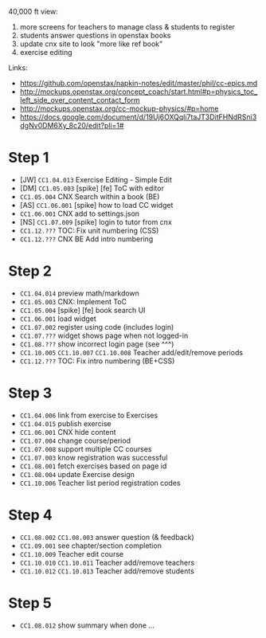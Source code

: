40,000 ft view: 

1. more screens for teachers to manage class & students to register
2. students answer questions in openstax books
3. update cnx site to look "more like ref book"
4. exercise editing

Links:

- https://github.com/openstax/napkin-notes/edit/master/phil/cc-epics.md
- http://mockups.openstax.org/concept_coach/start.html#p=physics_toc_left_side_over_content_contact_form
- http://mockups.openstax.org/cc-mockup-physics/#p=home
- https://docs.google.com/document/d/19Uj6OXQqli7taJT3DitFHNdRSni3dgNv0DM6Xy_8c20/edit?pli=1#

# Step 1

- [JW] `CC1.04.013` Exercise Editing - Simple Edit
- [DM] `CC1.05.003` [spike] [fe] ToC with editor
- `CC1.05.004` CNX Search within a book (BE)
- [AS] `CC1.06.001` [spike] how to load CC widget
- `CC1.06.001` CNX add to settings.json
- [NS] `CC1.07.009` [spike] login to tutor from cnx
- `CC1.12.???` TOC: Fix unit numbering (CSS)
- `CC1.12.???` CNX BE Add intro numbering


# Step 2

- `CC1.04.014` preview math/markdown
- `CC1.05.003` CNX: Implement ToC
- `CC1.05.004` [spike] [fe] book search UI
- `CC1.06.001` load widget
- `CC1.07.002` register using code (includes login)
- `CC1.07.???` widget shows page when not logged-in
- `CC1.08.???` show incorrect login page (see ^^^)
- `CC1.10.005` `CC1.10.007` `CC1.10.008`  Teacher add/edit/remove periods
- `CC1.12.???` TOC: Fix intro numbering (BE+CSS)


# Step 3

- `CC1.04.006` link from exercise to Exercises
- `CC1.04.015` publish exercise
- `CC1.06.001` CNX hide content
- `CC1.07.004` change course/period
- `CC1.07.008` support multiple CC courses
- `CC1.07.003` know registration was successful
- `CC1.08.001` fetch exercises based on page id
- `CC1.08.004` update Exercise design
- `CC1.10.006` Teacher list period registration codes


# Step 4

- `CC1.08.002` `CC1.08.003` answer question (& feedback)
- `CC1.09.001` see chapter/section completion
- `CC1.10.009` Teacher edit course
- `CC1.10.010` `CC1.10.011` Teacher add/remove teachers
- `CC1.10.012` `CC1.10.013` Teacher add/remove students


# Step 5

- `CC1.08.012` show summary when done
...
